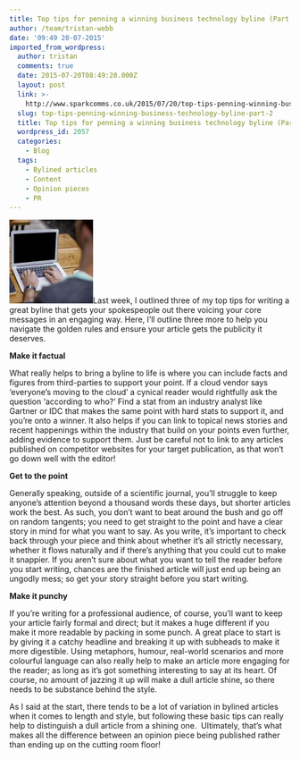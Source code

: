```yaml
---
title: Top tips for penning a winning business technology byline (Part 2)
author: /team/tristan-webb
date: '09:49 20-07-2015'
imported_from_wordpress:
  author: tristan
  comments: true
  date: 2015-07-20T08:49:28.000Z
  layout: post
  link: >-
    http://www.sparkcomms.co.uk/2015/07/20/top-tips-penning-winning-business-technology-byline-part-2/
  slug: top-tips-penning-winning-business-technology-byline-part-2
  title: Top tips for penning a winning business technology byline (Part 2)
  wordpress_id: 2057
  categories:
    - Blog
  tags:
    - Bylined articles
    - Content
    - Opinion pieces
    - PR
---
```


![Opinion piece](Opinion-piece-150x150.jpg)Last week, I outlined three of my top tips for writing a great byline that gets your spokespeople out there voicing your core messages in an engaging way. Here, I’ll outline three more to help you navigate the golden rules and ensure your article gets the publicity it deserves.

**Make it factual**

What really helps to bring a byline to life is where you can include facts and figures from third-parties to support your point. If a cloud vendor says ‘everyone’s moving to the cloud’ a cynical reader would rightfully ask the question ‘according to who?’ Find a stat from an industry analyst like Gartner or IDC that makes the same point with hard stats to support it, and you’re onto a winner. It also helps if you can link to topical news stories and recent happenings within the industry that build on your points even further, adding evidence to support them. Just be careful not to link to any articles published on competitor websites for your target publication, as that won’t go down well with the editor!

**Get to the point**

Generally speaking, outside of a scientific journal, you’ll struggle to keep anyone’s attention beyond a thousand words these days, but shorter articles work the best. As such, you don’t want to beat around the bush and go off on random tangents; you need to get straight to the point and have a clear story in mind for what you want to say. As you write, it’s important to check back through your piece and think about whether it’s all strictly necessary, whether it flows naturally and if there’s anything that you could cut to make it snappier. If you aren’t sure about what you want to tell the reader before you start writing, chances are the finished article will just end up being an ungodly mess; so get your story straight before you start writing.

**Make it punchy**

If you’re writing for a professional audience, of course, you’ll want to keep your article fairly formal and direct; but it makes a huge different if you make it more readable by packing in some punch. A great place to start is by giving it a catchy headline and breaking it up with subheads to make it more digestible. Using metaphors, humour, real-world scenarios and more colourful language can also really help to make an article more engaging for the reader; as long as it’s got something interesting to say at its heart. Of course, no amount of jazzing it up will make a dull article shine, so there needs to be substance behind the style.

As I said at the start, there tends to be a lot of variation in bylined articles when it comes to length and style, but following these basic tips can really help to distinguish a dull article from a shining one.  Ultimately, that’s what makes all the difference between an opinion piece being published rather than ending up on the cutting room floor!
